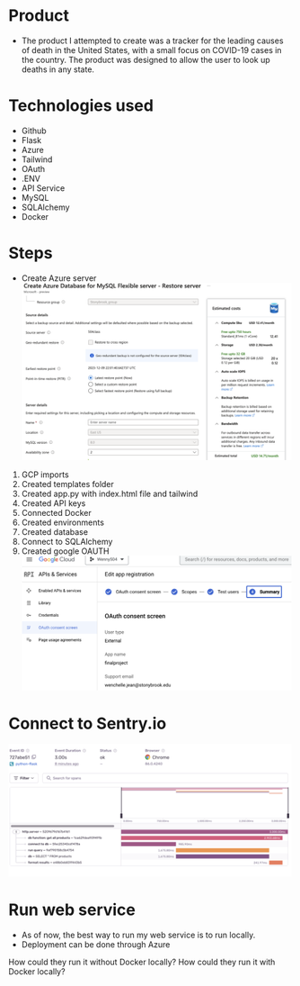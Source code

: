 # Product 
- The product I attempted to create was a tracker for the leading causes of death in the United States, with a small focus on COVID-19 cases in the country. 
The product was designed to allow the user to look up deaths in any state.
# Technologies used 
- Github 
- Flask
- Azure 
- Tailwind 
- OAuth 
- .ENV 
- API Service 
- MySQL 
- SQLAlchemy 
- Docker

 
# Steps 
- Create Azure server
![](https://github.com/artisticwenny/flask_e2e_project/blob/main/docs/FlexibleServer.png)
1. GCP imports
2. Created templates folder
3. Created app.py with index.html file and tailwind
5. Created API keys
6. Connected Docker
7. Created environments
8. Created database
9. Connect to SQLAlchemy
10. Created google OAUTH
![](https://github.com/artisticwenny/flask_e2e_project/blob/main/docs/OAuth.png)
# Connect to Sentry.io
![](https://github.com/artisticwenny/flask_e2e_project/blob/main/docs/Sentry.io.png)

# Run web service
- As of now, the best way to run my web service is to run locally.
- Deployment can be done through Azure 


How could they run it without Docker locally?
How could they run it with Docker locally?
